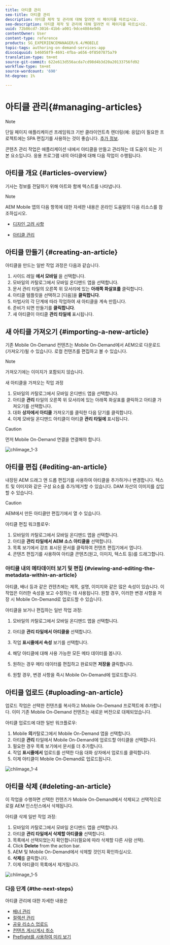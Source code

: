 ```yaml
---
title: 아티클 관리
seo-title: 아티클 관리
description: 아티클 제작 및 관리에 대해 알려면 이 페이지를 따르십시오.
seo-description: 아티클 제작 및 관리에 대해 알려면 이 페이지를 따르십시오.
uuid: 72b86cd7-3016-41b6-a001-9dce4084e9db
contentOwner: User
content-type: reference
products: SG_EXPERIENCEMANAGER/6.4/MOBILE
topic-tags: authoring-on-demand-services-app
discoiquuid: b46058f9-4691-4fba-a656-0f8507875a79
translation-type: tm+mt
source-git-commit: 622e613d556acda7cd98d4b3d20a20133756fd92
workflow-type: tm+mt
source-wordcount: '690'
ht-degree: 1%

---
```



# 아티클 관리{#managing-articles}

>[!NOTE]
>
>단일 페이지 애플리케이션 프레임워크 기반 클라이언트측 렌더링(예: 응답)이 필요한 프로젝트에는 SPA 편집기를 사용하는 것이 좋습니다. [추가 정보](/help/sites-developing/spa-overview.md).

콘텐츠 관리 작업은 애플리케이션 내에서 아티클을 만들고 관리하는 데 도움이 되는 기본 요소입니다. 응용 프로그램 내의 아티클에 대해 다음 작업이 수행됩니다.

## 아티클 개요 {#articles-overview}

기사는 정보를 전달하기 위해 아트와 함께 텍스트를 나타냅니다.

>[!NOTE]
>
>AEM Mobile 앱의 다음 항목에 대한 자세한 내용은 온라인 도움말의 다음 리소스를 참조하십시오.
>
>* [디자인 고려 사항](https://helpx.adobe.com/digital-publishing-solution/help/design-app.html)
   >
   >
* [아티클 관리](https://helpx.adobe.com/digital-publishing-solution/help/creating-articles.html)

>



## 아티클 만들기 {#creating-an-article}

아티클을 만드는 일반 작업 과정은 다음과 같습니다.

1. 사이드 레일 **에서 모바일** 을 선택합니다.
1. 모바일의 카탈로그에서 모바일 온디맨드 앱을 선택합니다.
1. 문서 관리 타일의 오른쪽 위 모서리에 있는 **아래쪽 화살표를** 클릭합니다.
1. 아티클 템플릿을 선택하고 [다음]을 **클릭합니다**.
1. 마법사의 각 단계에 따라 작업하여 새 아티클을 계속 만듭니다.
1. 준비가 되면 만들기를 **클릭합니다**.
1. 새 아티클이 아티클 **관리 타일에** 표시됩니다.

## 새 아티클 가져오기 {#importing-a-new-article}

기존 Mobile On-Demand 컨텐츠는 Mobile On-Demand에서 AEM으로 다운로드(가져오기)될 수 있습니다. 로컬 컨텐츠를 편집하고 볼 수 있습니다.

>[!NOTE]
>
>가져오기에는 이미지가 포함되지 않습니다.

새 아티클을 가져오는 작업 과정

1. 모바일의 카탈로그에서 모바일 온디맨드 앱을 선택합니다.
1. 아티클 **관리** 타일의 오른쪽 위 모서리에 있는 아래쪽 화살표를 클릭하고 아티클 가져오기를 선택합니다.
1. 대화 **상자에서 아티클** 가져오기를 클릭한 다음 닫기를 클릭합니다.
1. 이제 모바일 온디맨드 아티클이 아티클 **관리 타일에** 표시됩니다.

>[!CAUTION]
>
>먼저 Mobile On-Demand 연결을 연결해야 합니다.

![chlimage_1-3](assets/chlimage_1-3.gif)

## 아티클 편집 {#editing-an-article}

내장된 AEM 드래그 앤 드롭 편집기를 사용하여 아티클을 추가하거나 변경합니다. 텍스트 및 이미지와 같은 구성 요소를 추가/제거할 수 있습니다. DAM 자산의 이미지를 삽입할 수 있습니다.

>[!CAUTION]
>
>AEM에서 만든 아티클만 편집기에서 열 수 있습니다.

아티클 편집 워크플로우:

1. 모바일의 카탈로그에서 모바일 온디맨드 앱을 선택합니다.
1. 아티클 **관리 타일에서 AEM 소스 아티클을** 선택합니다.
1. 목록 보기에서 강조 표시된 문서를 클릭하여 컨텐츠 편집기에서 엽니다.
1. 콘텐츠 편집기를 사용하여 아티클 콘텐츠(원고, 이미지, 텍스트 등)를 드래그합니다.

### 아티클 내의 메타데이터 보기 및 편집 {#viewing-and-editing-the-metadata-within-an-article}

아티클, 배너 등과 같은 컨텐츠에는 제목, 설명, 이미지와 같은 많은 속성이 있습니다. 이 작업은 이러한 속성을 보고 수정하는 데 사용됩니다. 원할 경우, 이러한 변경 사항을 저장 시 Mobile On-Demand로 업로드할 수 있습니다.

아티클을 보거나 편집하는 일반 작업 과정:

1. 모바일의 카탈로그에서 모바일 온디맨드 앱을 선택합니다.
1. 아티클 **관리 타일에서 아티클을** 선택합니다.

1. 작업 **표시줄에서 속성** 보기를 선택합니다.
1. 해당 아티클에 대해 사용 가능한 모든 메타 데이터를 봅니다.
1. 원하는 경우 메타 데이터를 편집하고 완료되면 **저장을** 클릭합니다.
1. 원할 경우, 변경 사항을 즉시 Mobile On-Demand에 업로드합니다.

## 아티클 업로드 {#uploading-an-article}

업로드 작업은 선택한 컨텐츠를 복사하고 Mobile On-Demand 프로젝트에 추가합니다. 이미 기존 Mobile On-Demand 컨텐츠는 새로운 버전으로 대체되었습니다.

아티클 업로드에 대한 일반 워크플로우:

1. Mobile **의**&#x200B;카탈로그에서 Mobile On-Demand 앱을 선택합니다.
1. 아티클 **관리** 타일에서 Mobile On-Demand에 업로드할 아티클을 선택합니다.
1. 필요한 경우 목록 보기에서 문서를 더 추가합니다.
1. 작업 **표시줄에서** 업로드를 선택한 다음 대화 상자에서 업로드를 클릭합니다.
1. 이제 아티클이 Mobile On-Demand로 업로드됩니다.

![chlimage_1-4](assets/chlimage_1-4.gif)

## 아티클 삭제 {#deleting-an-article}

이 작업을 수행하면 선택한 컨텐츠가 Mobile On-Demand에서 삭제되고 선택적으로 로컬 AEM 인스턴스에서 삭제됩니다.

아티클 삭제 일반 작업 과정:

1. 모바일의 카탈로그에서 모바일 온디맨드 앱을 선택합니다.
1. 아티클 **관리 타일에서 삭제할 아티클을** 선택합니다.
1. 목록에서 선택되었는지 확인합니다(필요에 따라 삭제할 다른 사람 선택).
1. Click **Delete** from the action bar.
1. AEM 및 Mobile On-Demand에서 삭제할 것인지 확인하십시오.
1. **삭제**&#x200B;를 클릭합니다. 
1. 이제 아티클이 목록에서 제거됩니다.

![chlimage_1-5](assets/chlimage_1-5.gif)

### 다음 단계 {#the-next-steps}

아티클 관리에 대한 자세한 내용은

* [배너 관리](/help/mobile/mobile-on-demand-managing-banners.md)
* [컬렉션 관리](/help/mobile/mobile-on-demand-managing-collections.md)
* [공유 리소스 업로드](/help/mobile/mobile-on-demand-shared-resources.md)
* [컨텐츠 게시/게시 취소](/help/mobile/mobile-on-demand-publishing-unpublishing.md)
* [Preflight를 사용하여 미리 보기](/help/mobile/aem-mobile-manage-ondemand-services.md)
